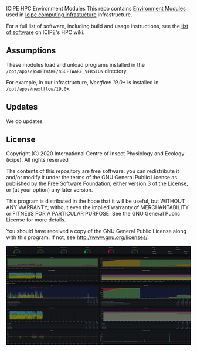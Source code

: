  ICIPE HPC Environment Modules
This repo contains [Environment Modules](http://modules.sourceforge.net) used in [Icipe computing infrastucture](http://hpc01.icipe.org/wordpress) infrastructure.

For a full list of software, including build and usage instructions, see the [list of software](http://hpc01.icipe.org/doku.php?id=wiki:list_of_software) on ICIPE's HPC wiki.

## Assumptions
These modules load and unload programs installed in the `/opt/apps/$SOFTWARE/$SOFTWARE_VERSION` directory.

For example, in our infrastructure, *Nextflow 19,0+* is installed in `/opt/apps/nextflow/19.0+`.

## Updates
We do updates 

## License
Copyright (C) 2020 International Centre of Insect Physiology and Ecology (icipe). All rights reserved

The contents of this repository are free software: you can redistribute
it and/or modify it under the terms of the GNU General Public License
as published by the Free Software Foundation, either version 3 of the
License, or (at your option) any later version.

This program is distributed in the hope that it will be useful,
but WITHOUT ANY WARRANTY; without even the implied warranty of
MERCHANTABILITY or FITNESS FOR A PARTICULAR PURPOSE.  See the
GNU General Public License for more details.

You should have received a copy of the GNU General Public License
along with this program.  If not, see <http://www.gnu.org/licenses/>.


![server status](https://github.com/mbbu/Hpc_environment_modules/blob/master/images/status.png)
